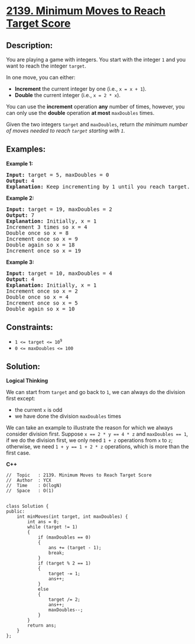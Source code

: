 # [2139. Minimum Moves to Reach Target Score](https://leetcode.com/problems/minimum-moves-to-reach-target-score/)


## Description:

<p>You are playing a game with integers. You start with the integer <code>1</code> and you want to reach the integer <code>target</code>.</p>

<p>In one move, you can either:</p>

<ul>
    <li><strong>Increment</strong> the current integer by one (i.e., <code>x = x + 1</code>).</li>
    <li><strong>Double</strong> the current integer (i.e., <code>x = 2 * x</code>).</li>
</ul>

<p>You can use the <strong>increment</strong> operation <strong>any</strong> number of times, however, you can only use the <strong>double</strong> operation <strong>at most</strong> <code>maxDoubles</code> times.</p>

<p>Given the two integers <code>target</code> and <code>maxDoubles</code>, return <em>the minimum number of moves needed to reach <code>target</code> starting with <code>1</code>.</em></p>


## Examples:

<strong>Example 1:</strong>
<pre>
<strong>Input:</strong> target = 5, maxDoubles = 0
<strong>Output:</strong> 4
<strong>Explanation:</strong> Keep incrementing by 1 until you reach target.
</pre>

<strong>Example 2:</strong>
<pre>
<strong>Input:</strong> target = 19, maxDoubles = 2
<strong>Output:</strong> 7
<strong>Explanation:</strong> Initially, x = 1
Increment 3 times so x = 4
Double once so x = 8
Increment once so x = 9
Double again so x = 18
Increment once so x = 19
</pre>

<strong>Example 3:</strong>
<pre>
<strong>Input:</strong> target = 10, maxDoubles = 4
<strong>Output:</strong> 4
<strong>Explanation:</strong> Initially, x = 1
Increment once so x = 2
Double once so x = 4
Increment once so x = 5
Double again so x = 10
</pre>


## Constraints:

<ul>
    <li><code>1 &lt;= target &lt;= 10<sup>9</sup></code></li>
    <li><code>0 &lt;= maxDoubles &lt;= 100</code></li>
</ul>


## Solution:

<strong>Logical Thinking</strong>
<p>We can start from <code>target</code> and go back to <code>1</code>, we can always do the division first except:</p>

<ul>
    <li>the current <code>x</code> is odd</li>
    <li>we have done the division <code>maxDoubles</code> times</li>
</ul> 

<p>We can take an example to illustrate the reason for which we always consider division first. Suppose <code>x == 2 * y == 4 * z</code> and <code>maxDoubles == 1</code>, if we do the division first, we only need <code>1 + z</code> operations from <code>x</code> to <code>z</code>; otherwise, we need <code>1 + y == 1 + 2 * z</code> operations, which is more than the first case.</p>


<strong>C++</strong>

```
//  Topic   : 2139. Minimum Moves to Reach Target Score
//  Author  : YCX
//  Time    : O(logN)
//  Space   : O(1)


class Solution {
public:
    int minMoves(int target, int maxDoubles) {
        int ans = 0;
        while (target != 1)
        {
            if (maxDoubles == 0)
            {
                ans += (target - 1);
                break;
            }
            if (target % 2 == 1)
            {
                target -= 1;
                ans++;
            }
            else
            {
                target /= 2;
                ans++;
                maxDoubles--;
            }
        }
        return ans;
    }
};
```